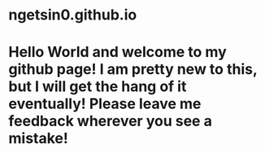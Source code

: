 # ngetsin0.github.io
<h1>Hello World and welcome to my github page! I am pretty new to this, but I will get the hang of it eventually! Please leave me feedback wherever you see
a mistake!</h1>
